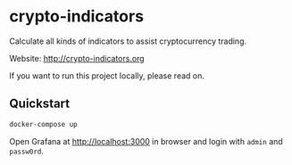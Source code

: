 # crypto-indicators

Calculate all kinds of indicators to assist cryptocurrency trading.

Website: <http://crypto-indicators.org>

If you want to run this project locally, please read on.

## Quickstart

```bash
docker-compose up
```

Open Grafana at <http://localhost:3000> in browser and login with `admin` and `passw0rd`.
